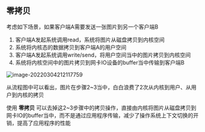 ## 零拷贝

考虑如下场景，如果客户端A需要发送一张图片到另一个客户端B

1. 客户端A发起系统调用read，系统将图片从磁盘拷贝到内核空间
2. 系统将内核态的数据拷贝到客户端A的用户空间
3. 客户端A发起系统调用write/send，将用户空间当中的图片拷贝到内核空间
4. 系统将内核空间中的图片拷贝到网卡IO设备的buffer当中传输到客户端B

![image-20220304212117759](D:\Users\80261561\AppData\Roaming\Typora\typora-user-images\image-20220304212117759.png)

从流程图中可以看出，图片在步骤2~3当中，白白浪费了2次从内核到用户、从用户到内核的拷贝

使用 **零拷贝** 可以去掉这2~3步骤中的拷贝操作，直接由内核将图片从磁盘拷贝到网卡IO的buffer当中，而不是通过应用程序传输，减少了操作系统上下文切换的开销，提高了应用程序的性能



